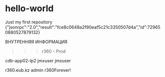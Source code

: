 # hello-world
Just my first repository
{"jsonrpc":"2.0","result":"fce8c0648a2f90eaf5c21c3350507d4a","id":729650880527879132}

ВНУТРЕННЯЯ ИНФОРМАЦИЯ

>>> r360 - Prod

cdb-app02-lp2
jmxuser
jmxuser

r360.eub.kz
admin
r360Forever!

